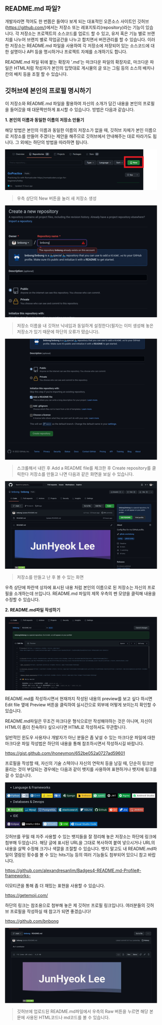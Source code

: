 ## README.md 파일?


 개발자라면 적어도 한 번쯤은 들여다 보게 되는 대표적인 오픈소스 사이트인 깃허브(https://github.com/)에서는 저장소 또는 레포지토리(repository)라는 기능이 있습니다. 각 저장소는 프로젝트의 소스코드를 업로드 할 수 있고, 유저 혹은 기능 별로 브랜치를 나누어 브랜치 별로 작업공간을 나누고 합치면서 버전관리를 할 수 있습니다. 이러한 저장소는 README.md 파일을 사용하여 각 저장소에 저장되어 있는 소스코드에 대한 설명이나 API 등을 명시하거나 프로젝트 자체를 소개하기도 합니다.



 README.md 파일 뒤에 붙는 확장자 '.md'는 마크다운 파일의 확장자로, 마크다운 파일은 HTML처럼 작성자가 본인의 입맛대로 게시물의 글 또는 그림 등의 소스의 배치나 칸의 배치 등을 조절 할 수 있습니다.



## 깃허브에 본인의 프로필 명시하기

   
 이 저장소와 README.md 파일을 활용하여 자신의 소개가 담긴 내용을 본인의 프로필을 들어갔을 때 대문짝만하게 표시할 수 있습니다. 방법은 다음과 같습니다.



**1. 본인의 이름과 동일한 이름의 저장소 만들기**


 해당 방법은 본인의 이름과 동일한 이름의 저장소가 없을 때, 깃허브 자체가 본인 이름으로 저장소를 만들어 주겠다는 제안을 해주므로 깃허브에서 안내해주는 대로 따라가도 됩니다. 그 외에는 하단의 방법을 따라하면 됩니다.

<img src="https://github.com/bnbong/Myblog_posts/blob/master/posts/Development/20220602062550/img.png?raw=true" width="100%" height="30%" title="create_new_repo" alt="create_new_repo"></img>
 > 우측 상단의 New 버튼을 눌러 새 저장소 생성   

<img src="https://github.com/bnbong/Myblog_posts/blob/master/posts/Development/20220602062550/img%20(1).jpg?raw=true" width="100%" height="30%" title="add_readme" alt="add_readme"></img>
 > 저장소 이름을 내 깃허브 닉네임과 동일하게 설정한다(필자는 이미 생성해 놓은 저장소가 있기 때문에 하단의 오류가 떴습니다).

<img src="https://github.com/bnbong/Myblog_posts/blob/master/posts/Development/20220602062550/img%20(2).jpg?raw=true" width="100%" height="30%" title="first_view" alt="first_view"></img>
 > 스크롤해서 내린 후 Add a README file를 체크한 후 Create repository를 클릭한다
저장소를 만들고 나면 다음과 같은 화면을 보실 수 있습니다.
   
<img src="https://github.com/bnbong/Myblog_posts/blob/master/posts/Development/20220602062550/img%20(3).jpg?raw=true" width="100%" height="30%" title="write_readme" alt="write_readme"></img>
 > 저장소를 만들고 난 후 볼 수 있는 화면
    
 우측 상단에 파란색 상자에 표시된 내용 처럼 본인의 이름으로 된 저장소는 자신의 프로필을 소개하는데 쓰입니다. README.md 파일의 제목 우측의 펜 모양을 클릭해 내용을 수정할 수 있습니다. 



**2. README.md파일 작성하기**

<img src="https://github.com/bnbong/Myblog_posts/blob/master/posts/Development/20220602062550/img%20(4).jpg?raw=true" width="100%" height="30%" title="badge" alt="badge"></img>
   
 README.md를 작성하시면서 현재까지 작성된 내용의 preview를 보고 싶다 하시면 Edit file 옆에 Preview 버튼을 클릭하여 실시간으로 외부에 어떻게 보이는지 확인할 수 있습니다.



 README.md파일은 무조건 마크다운 형식으로만 작성해야하는 것은 아니며, 자신이 HTML이 좀더 친숙하다 싶으시다면 HTML로 작성하셔도 무관합니다. 



 일반적인 윈도우 사용자나 개발자가 아닌 분들은 좀 낯설 수 있는 마크다운 파일에 대한 마크다운 파일 작성법은 하단의 내용을 통해 참조하시면서 작성하시길 바랍니다.

https://gist.github.com/ihoneymon/652be052a0727ad59601


 프로필을 작성할 때, 자신의 기술 스텍이나 자신의 연락처 등을 남길 때, 단순히 링크만 올리는 것이 부담되는 경우에는 다음과 같이 뱃지를 사용하여 표현하거나 뱃지에 링크를 걸 수 있습니다.


<img src="https://github.com/bnbong/Myblog_posts/blob/master/posts/Development/20220602062550/img%20(5).jpg?raw=true" width="100%" height="30%" title="myrepo" alt="myrepo"></img>
   
 깃허브를 꾸밀 때 자주 사용할 수 있는 뱃지들을 잘 정리해 놓은 저장소는 하단에 링크에 첨부해 두었습니다. 해당 글에 표시된 URL을 그대로 복사하여 붙여 넣으시거나 URL의 내용을 살짝 수정해 크기나 색깔을 조절할 수 있습니다. 뱃지 말고도 내 README.md파일이 열람된 횟수를 볼 수 있는 hits기능 등의 여러 기능들도 첨부되어 있으니 참고 바랍니다.

https://github.com/alexandresanlim/Badges4-README.md-Profile#-frameworks-


 이모티콘을 통해 좀 더 재밌는 표현을 사용할 수 있습니다.

https://getemoji.com/


 하단의 링크는 참조용으로 첨부해 놓은 제 깃허브 프로필 링크입니다. 여러분들의 깃허브 프로필을 작성하실 때 참고가 되면 좋겠습니다!



https://github.com/bnbong

<img src="https://github.com/bnbong/Myblog_posts/blob/master/posts/Development/20220602062550/img%20(6).jpg?raw=true" width="100%" height="30%" title="i_cant" alt="i_cant"></img>
   
 > 깃허브에 업로드된 README.md파일에서 우측의 Raw 버튼을 누르면 해당 본문에 사용된 HTML코드나 md코드를 볼 수 있습니다.
